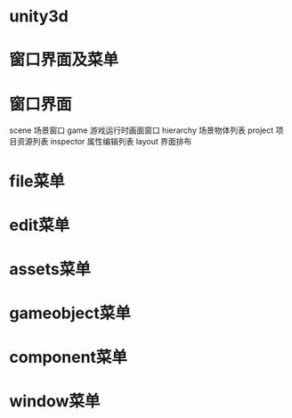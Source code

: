 # unity3d
# 窗口界面及菜单


# 窗口界面
  scene 场景窗口
  game 游戏运行时画面窗口
  hierarchy 场景物体列表
  project 项目资源列表
  inspector 属性编辑列表
  layout 界面排布
  
  
# file菜单

# edit菜单

# assets菜单

# gameobject菜单

# component菜单

# window菜单
